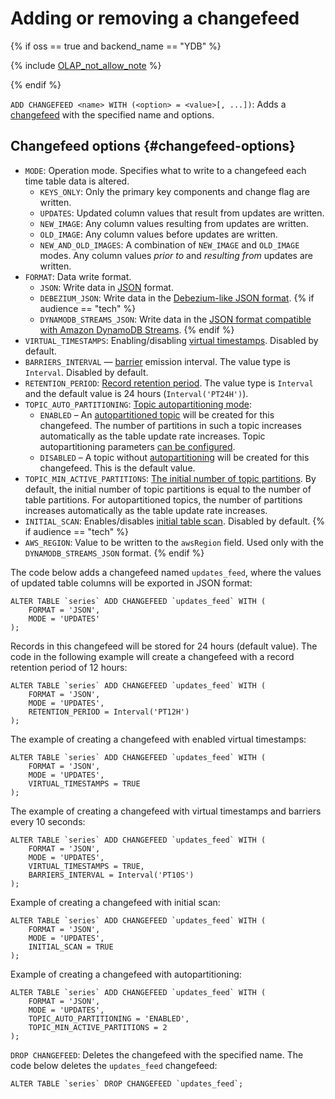 # Adding or removing a changefeed

{% if oss == true and backend_name == "YDB" %}

{% include [OLAP_not_allow_note](../../../../_includes/not_allow_for_olap_note.md) %}

{% endif %}

`ADD CHANGEFEED <name> WITH (<option> = <value>[, ...])`: Adds a [changefeed](../../../../concepts/cdc) with the specified name and options.


## Changefeed options {#changefeed-options}

* `MODE`: Operation mode. Specifies what to write to a changefeed each time table data is altered.
   * `KEYS_ONLY`: Only the primary key components and change flag are written.
   * `UPDATES`: Updated column values that result from updates are written.
   * `NEW_IMAGE`: Any column values resulting from updates are written.
   * `OLD_IMAGE`: Any column values before updates are written.
   * `NEW_AND_OLD_IMAGES`: A combination of `NEW_IMAGE` and `OLD_IMAGE` modes. Any column values _prior to_ and _resulting from_ updates are written.
* `FORMAT`: Data write format.
   * `JSON`: Write data in [JSON](../../../../concepts/cdc.md#json-record-structure) format.
   * `DEBEZIUM_JSON`: Write data in the [Debezium-like JSON format](../../../../concepts/cdc.md#debezium-json-record-structure).
{% if audience == "tech" %}
   * `DYNAMODB_STREAMS_JSON`: Write data in the [JSON format compatible with Amazon DynamoDB Streams](../../../../concepts/cdc.md#dynamodb-streams-json-record-structure).
{% endif %}
* `VIRTUAL_TIMESTAMPS`: Enabling/disabling [virtual timestamps](../../../../concepts/cdc.md#virtual-timestamps). Disabled by default.
* `BARRIERS_INTERVAL` — [barrier](../../../../concepts/cdc.md#barriers) emission interval. The value type is `Interval`. Disabled by default.
* `RETENTION_PERIOD`: [Record retention period](../../../../concepts/cdc.md#retention-period). The value type is `Interval` and the default value is 24 hours (`Interval('PT24H')`).
* `TOPIC_AUTO_PARTITIONING`: [Topic autopartitioning mode](../../../../concepts/cdc.md#topic-partitions):
    * `ENABLED` – An [autopartitioned topic](../../../../concepts/datamodel/topic.md#autopartitioning) will be created for this changefeed. The number of partitions in such a topic increases automatically as the table update rate increases. Topic autopartitioning parameters [can be configured](../alter-topic.md#alter-topic).
    * `DISABLED` – A topic without [autopartitioning](../../../../concepts/datamodel/topic.md#autopartitioning) will be created for this changefeed. This is the default value.
* `TOPIC_MIN_ACTIVE_PARTITIONS`: [The initial number of topic partitions](../../../../concepts/cdc.md#topic-partitions). By default, the initial number of topic partitions is equal to the number of table partitions. For autopartitioned topics, the number of partitions increases automatically as the table update rate increases.
* `INITIAL_SCAN`: Enables/disables [initial table scan](../../../../concepts/cdc.md#initial-scan). Disabled by default.
{% if audience == "tech" %}
* `AWS_REGION`: Value to be written to the `awsRegion` field. Used only with the `DYNAMODB_STREAMS_JSON` format.
{% endif %}

The code below adds a changefeed named `updates_feed`, where the values of updated table columns will be exported in JSON format:

```yql
ALTER TABLE `series` ADD CHANGEFEED `updates_feed` WITH (
    FORMAT = 'JSON',
    MODE = 'UPDATES'
);
```

Records in this changefeed will be stored for 24 hours (default value). The code in the following example will create a changefeed with a record retention period of 12 hours:

```yql
ALTER TABLE `series` ADD CHANGEFEED `updates_feed` WITH (
    FORMAT = 'JSON',
    MODE = 'UPDATES',
    RETENTION_PERIOD = Interval('PT12H')
);
```

The example of creating a changefeed with enabled virtual timestamps:

```yql
ALTER TABLE `series` ADD CHANGEFEED `updates_feed` WITH (
    FORMAT = 'JSON',
    MODE = 'UPDATES',
    VIRTUAL_TIMESTAMPS = TRUE
);
```

The example of creating a changefeed with virtual timestamps and barriers every 10 seconds:

```yql
ALTER TABLE `series` ADD CHANGEFEED `updates_feed` WITH (
    FORMAT = 'JSON',
    MODE = 'UPDATES',
    VIRTUAL_TIMESTAMPS = TRUE,
    BARRIERS_INTERVAL = Interval('PT10S')
);
```

Example of creating a changefeed with initial scan:

```yql
ALTER TABLE `series` ADD CHANGEFEED `updates_feed` WITH (
    FORMAT = 'JSON',
    MODE = 'UPDATES',
    INITIAL_SCAN = TRUE
);
```

Example of creating a changefeed with autopartitioning:

```yql
ALTER TABLE `series` ADD CHANGEFEED `updates_feed` WITH (
    FORMAT = 'JSON',
    MODE = 'UPDATES',
    TOPIC_AUTO_PARTITIONING = 'ENABLED',
    TOPIC_MIN_ACTIVE_PARTITIONS = 2
);
```

`DROP CHANGEFEED`: Deletes the changefeed with the specified name. The code below deletes the `updates_feed` changefeed:

```yql
ALTER TABLE `series` DROP CHANGEFEED `updates_feed`;
```

